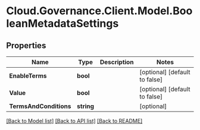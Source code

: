# Cloud.Governance.Client.Model.BooleanMetadataSettings
## Properties

Name | Type | Description | Notes
------------ | ------------- | ------------- | -------------
**EnableTerms** | **bool** |  | [optional] [default to false]
**Value** | **bool** |  | [optional] [default to false]
**TermsAndConditions** | **string** |  | [optional] 

[[Back to Model list]](../README.md#documentation-for-models) [[Back to API list]](../README.md#documentation-for-api-endpoints) [[Back to README]](../README.md)

